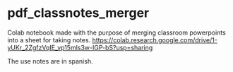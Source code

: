 # pdf_classnotes_merger
Colab notebook made with the purpose of merging classroom powerpoints into a sheet for taking notes.
https://colab.research.google.com/drive/1-yUKr_2ZgfzVqIE_vp15mls3w-IGP-bS?usp=sharing

The use notes are in spanish.

